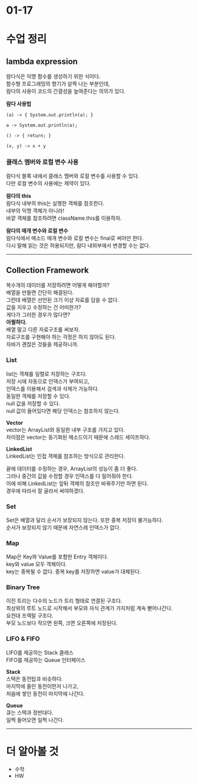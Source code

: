 # 01-17

# 수업 정리

## lambda expression
람다식은 익명 함수를 생성하기 위한 식이다.    
함수형 프로그래밍의 향기가 살짝 나는 부분인데,   
람다의 사용이 코드의 간결성을 높여준다는 의의가 있다.   

**람다 사용법**    
~~~
(a) -> { System.out.println(a); }
~~~

~~~
a -> System.out.println(a);
~~~

~~~
() -> { return; }
~~~

~~~
(x, y) -> x + y
~~~

### 클래스 멤버와 로컬 변수 사용
람다식 블록 내에서 클래스 멤버와 로컬 변수를 사용할 수 있다.    
다만 로컬 변수의 사용에는 제약이 있다.    

**람다의 this**    
람다식 내부의 this는 실행한 객체를 참조한다.    
내부의 익명 객체가 아니라!   
바깥 객체를 참조하려면 className.this를 이용하자.    

**람다의 매개 변수와 로컬 변수**   
람다식에서 메소드 매개 변수와 로컬 변수는 final로 써야만 한다.    
다시 말해 읽는 것은 허용되지만, 람다 내외부에서 변경할 수는 없다.    

---

## Collection Framework
복수개의 데이터를 저장하려면 어떻게 해야할까?   
배열을 만들면 간단히 해결된다.   
그런데 배열은 선언된 크기 이상 자료를 담을 수 없다.    
값을 지우고 수정하는 건 어떠한가?      
게다가 그러한 경우가 많다면?    
**아찔하다.**    
배열 말고 다른 자료구조를 써보자.   
자료구조를 구현해야 하는 걱정은 하지 않아도 된다.   
자바가 괜찮은 것들을 제공하니까.    

### List
list는 객체를 일렬로 저장하는 구조다.   
저장 시에 자동으로 인덱스가 부여되고,   
인덱스를 이용해서 검색과 삭제가 가능하다.   
동일한 객체를 저장할 수 있다.    
null 값을 저장할 수 있다.     
null 값이 들어있다면 해당 인덱스는 참조하지 않는다.   

**Vector**    
vector는 ArrayList와 동일한 내부 구조를 가지고 있다.   
차이점은 vector는 동기화된 메소드이기 때문에 스레드 세이프하다.   

**LinkedList**    
LinkedList는 인접 객체를 참조하는 방식으로 관리한다.    

끝에 데이터를 수정하는 경우, ArrayList의 성능이 좀 더 좋다.   
그러나 중간의 값을 수정할 경우 인덱스를 다 밀어줘야 한다.   
이에 비해 LinkedList는 앞뒤 객체의 참조만 바꿔주기만 하면 된다.   
경우에 따라서 잘 골라서 써야하겠다.    

### Set
Set은 배열과 달리 순서가 보장되지 않는다. 또한 중복 저장이 불가능하다.    
순서가 보장되지 않기 때문에 자연스레 인덱스가 없다.    

### Map
Map은 Key와 Value를 포함한 Entry 객체이다.    
key와 value 모두 객체이다.   
key는 중복될 수 없다. 중복 key를 저장하면 value가 대체된다.    

### Binary Tree
이진 트리는 다수의 노드가 트리 형태로 연결된 구조다.    
최상위의 루트 노드로 시작해서 부모와 자식 관계가 가지처럼 계속 뻗어나간다.    
요컨대 프랙탈 구조다.    
부모 노드보다 작으면 왼쪽, 크면 오른쪽에 저장된다.   

### LIFO & FIFO
LIFO를 제공하는 Stack 클래스    
FIFO를 제공하는 Queue 인터페이스    

**Stack**   
스택은 동전탑과 비슷하다.   
마지막에 올린 동전이먼저 나가고,    
처음에 쌓인 동전이 마지막에 나간다.    

**Queue**   
큐는 스택과 정반대다.    
일찍 들어오면 일찍 나간다.   

---

# 더 알아볼 것
- 수학
- HW
 